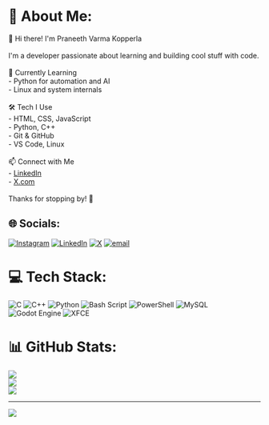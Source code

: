 # 💫 About Me:
👋 Hi there! I'm Praneeth Varma Kopperla<br><br>I'm a developer passionate about learning and building cool stuff with code.<br><br> 🌱 Currently Learning<br>- Python for automation and AI<br>- Linux and system internals<br><br> 🛠️ Tech I Use<br>- HTML, CSS, JavaScript<br>- Python, C++<br>- Git & GitHub<br>- VS Code, Linux<br><br> 📫 Connect with Me<br>- [LinkedIn](www.linkedin.com/in/praneeth-varma-kopperla)<br>- [X.com](https://x.com/PraneethVarma_K)<br><br>Thanks for stopping by! 🚀<br>


## 🌐 Socials:
[![Instagram](https://img.shields.io/badge/Instagram-%23E4405F.svg?logo=Instagram&logoColor=white)](https://instagram.com/pvk_96_) [![LinkedIn](https://img.shields.io/badge/LinkedIn-%230077B5.svg?logo=linkedin&logoColor=white)](https://linkedin.com/in/praneeth-varma-kopperla) [![X](https://img.shields.io/badge/X-black.svg?logo=X&logoColor=white)](https://x.com/PraneethVarma_K) [![email](https://img.shields.io/badge/Email-D14836?logo=gmail&logoColor=white)](mailto:praneethvarmakopperla@gmail.com) 

# 💻 Tech Stack:
![C](https://img.shields.io/badge/c-%2300599C.svg?style=for-the-badge&logo=c&logoColor=white) ![C++](https://img.shields.io/badge/c++-%2300599C.svg?style=for-the-badge&logo=c%2B%2B&logoColor=white) ![Python](https://img.shields.io/badge/python-3670A0?style=for-the-badge&logo=python&logoColor=ffdd54) ![Bash Script](https://img.shields.io/badge/bash_script-%23121011.svg?style=for-the-badge&logo=gnu-bash&logoColor=white) ![PowerShell](https://img.shields.io/badge/PowerShell-%235391FE.svg?style=for-the-badge&logo=powershell&logoColor=white) ![MySQL](https://img.shields.io/badge/mysql-4479A1.svg?style=for-the-badge&logo=mysql&logoColor=white) ![Godot Engine](https://img.shields.io/badge/GODOT-%23FFFFFF.svg?style=for-the-badge&logo=godot-engine) ![XFCE](https://img.shields.io/badge/XFCE-%232284F2.svg?style=for-the-badge&logo=xfce&logoColor=white)
# 📊 GitHub Stats:
![](https://github-readme-stats.vercel.app/api?username=pvk-96&theme=dark&hide_border=false&include_all_commits=false&count_private=false)<br/>
![](https://nirzak-streak-stats.vercel.app/?user=pvk-96&theme=dark&hide_border=false)<br/>
![](https://github-readme-stats.vercel.app/api/top-langs/?username=pvk-96&theme=dark&hide_border=false&include_all_commits=false&count_private=false&layout=compact)

---
[![](https://visitcount.itsvg.in/api?id=pvk-96&icon=0&color=0)](https://visitcount.itsvg.in)

<!-- Proudly created with GPRM ( https://gprm.itsvg.in ) -->
